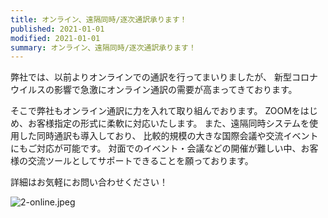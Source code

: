 ```yaml
---
title: オンライン、遠隔同時/逐次通訳承ります！
published: 2021-01-01
modified: 2021-01-01
summary: オンライン、遠隔同時/逐次通訳承ります！
---
```


弊社では、以前よりオンラインでの通訳を行ってまいりましたが、
新型コロナウイルスの影響で急激にオンライン通訳の需要が高まってきております。

そこで弊社もオンライン通訳に力を入れて取り組んでおります。
ZOOMをはじめ、お客様指定の形式に柔軟に対応いたします。
また、遠隔同時システムを使用した同時通訳も導入しており、
比較的規模の大きな国際会議や交流イベントにもご対応が可能です。
対面でのイベント・会議などの開催が難しい中、お客様の交流ツールとしてサポートできることを願っております。

詳細はお気軽にお問い合わせください！

![2-online.jpeg](/pict/posts/2020/0605/2-online.jpeg)